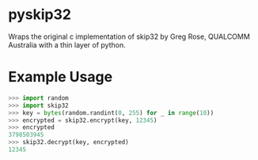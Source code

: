 pyskip32
========

Wraps the original c implementation of skip32 by Greg Rose, QUALCOMM Australia with a thin layer of python.

Example Usage
=============

```python
>>> import random
>>> import skip32
>>> key = bytes(random.randint(0, 255) for _ in range(10))
>>> encrypted = skip32.encrypt(key, 12345)
>>> encrypted
3798503945
>>> skip32.decrypt(key, encrypted)
12345
```
